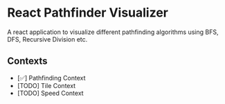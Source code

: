 # React Pathfinder Visualizer

A react application to visualize different pathfinding algorithms using BFS, DFS, Recursive Division etc.

## Contexts

- [✅] Pathfinding Context
- [TODO] Tile Context
- [TODO] Speed Context

